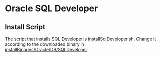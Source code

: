 # Oracle SQL Developer
## Install Script
The script that installs SQL Developer is [installSqlDeveloper.sh](installSqlDeveloper.sh). Change it according to the downloaded binary in [installBinaries/Oracle/DB/SQLDeveloper](../../../../installBinaries/Oracle/DB/SQLDeveloper/README.md)